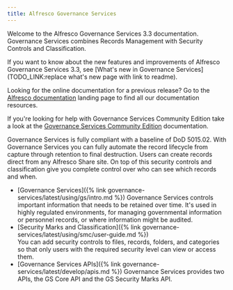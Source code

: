 ```yaml
---
title: Alfresco Governance Services
---
```


Welcome to the Alfresco Governance Services 3.3 documentation. Governance Services combines Records Management with Security Controls and Classification.

If you want to know about the new features and improvements of Alfresco Governance Services 3.3, see [What's new in Governance Services](TODO_LINK:replace what's new page with link to readme).

Looking for the online documentation for a previous release? Go to the [Alfresco documentation](https://docs.alfresco.com) landing page to find all our documentation resources.

If you're looking for help with Governance Services Community Edition take a look at the [Governance Services Community Edition](TODO_LINK:https://docs.alfresco.com/ags-community/concepts/welcome-rm.html) documentation.

Governance Services is fully compliant with a baseline of DoD 5015.02. With Governance Services you can fully automate the record lifecycle from capture through retention to final destruction. Users can create records direct from any Alfresco Share site. On top of this security controls and classification give you complete control over who can see which records and when.

* [Governance Services]({% link governance-services/latest/using/gs/intro.md %})
Governance Services controls important information that needs to be retained over time. It's used in highly regulated environments, for managing governmental information or personnel records, or where information might be audited.
* [Security Marks and Classification]({% link governance-services/latest/using/smc/user-guide.md %})  
You can add security controls to files, records, folders, and categories so that only users with the required security level can view or access them.
* [Governance Services APIs]({% link governance-services/latest/develop/apis.md %})
Governance Services provides two APIs, the GS Core API and the GS Security Marks API.